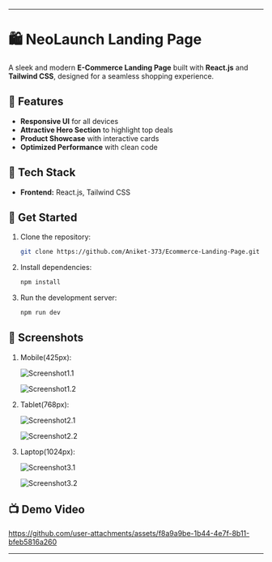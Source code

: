 
---

# 🛍️ NeoLaunch Landing Page  

A sleek and modern **E-Commerce Landing Page** built with **React.js** and **Tailwind CSS**, designed for a seamless shopping experience.  

## 🚀 Features  
- **Responsive UI** for all devices  
- **Attractive Hero Section** to highlight top deals  
- **Product Showcase** with interactive cards  
- **Optimized Performance** with clean code  


## 🔗 Tech Stack  
- **Frontend:** React.js, Tailwind CSS  


## 📌 Get Started  
1. Clone the repository:  
   ```sh
   git clone https://github.com/Aniket-373/Ecommerce-Landing-Page.git
   ```
2. Install dependencies:  
   ```sh
   npm install
   ```
3. Run the development server:  
   ```sh
   npm run dev
   ```

   
## 📸 Screenshots
1. Mobile(425px):
   
   ![Screenshot1.1](https://github.com/user-attachments/assets/8b87d3b4-064a-4763-849a-4e9ff9224b4a)

   ![Screenshot1.2](https://github.com/user-attachments/assets/9dd0d1ac-6007-4927-920e-844d598b4e01)
   
3. Tablet(768px):
   
   ![Screenshot2.1](https://github.com/user-attachments/assets/9395ab18-9450-4b0a-8c9b-a95f271a21ae)

   ![Screenshot2.2](https://github.com/user-attachments/assets/215df576-16ee-4823-8a6c-3394f958c6ca)

5. Laptop(1024px):
   
   ![Screenshot3.1](https://github.com/user-attachments/assets/2c0108e6-109f-40bc-9c71-dd9aaf6e0398)

   ![Screenshot3.2](https://github.com/user-attachments/assets/52dd8660-bb1e-4d1d-be56-6571f1b2b044)



## 📺 Demo Video

https://github.com/user-attachments/assets/f8a9a9be-1b44-4e7f-8b11-bfeb5816a260



---
